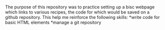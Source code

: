 The purpose of this repository was to practice setting up a bisc webpage which links to various recipes, the code for which would be saved on a github repository. 
This help me reinforce the following skills:
*write code for basic HTML elements
*manage a git repository
